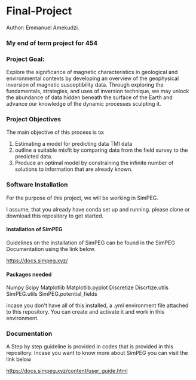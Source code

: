 # Final-Project

Author: Emmanuel Amekudzi.

### My end of term project for 454

### Project Goal: 
Explore the significance of magnetic characteristics in geological and environmental contexts by developing an overview of the geophysical inversion of magnetic susceptibility data. Through exploring the fundamentals, strategies, and uses of inversion technique, we may unlock the abundance of data hidden beneath the surface of the Earth and advance our knowledge of the dynamic processes sculpting it.

### Project Objectives

The main objective of this process is to:
1.	Estimating a model for predicting data TMI data
2.	outline a suitable misfit by comparing data from the field survey to the predicted data.
3.	Produce an optimal model by constraining the infinite number of solutions to information that are already known.

### Software Installation
For the purpose of this project, we will be working in SimPEG.

 I assume, that you already have conda set up and running. please clone or download this repository to get started.

 #### Installation of SimPEG

 Guidelines on the installation of SimPEG can be found in the SimPEG Documentation using the link below.

 https://docs.simpeg.xyz/

 #### Packages needed
 Numpy
 Scipy
 Matplotlib
 Matplotlib.pyplot
 Discretize
 Discrtize.utils
 SimPEG.utils
 SimPEG.potential_fields

 incase you don't have all of this installed, a .yml environment file attached to this repository. You can create and activate it and work in this environment.

 ### Documentation 
A Step by step guideline is provided in codes that is provided in this repository. Incase you want to know more about SimPEG you can visit the link below

https://docs.simpeg.xyz/content/user_guide.html

